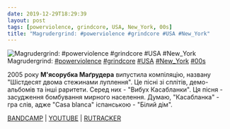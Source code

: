 ```yaml
---
date: 2019-12-29T18:29:39
layout: post
tags: [powerviolence, grindcore, USA, New_York, 00s]
title: "Magrudergrind: #powerviolence #grindcore #USA #New_York"
---
```

![Magrudergrind: #powerviolence #grindcore #USA #New_York](https://f4.bcbits.com/img/a0290313091_5.jpg)
Magrudergrind: [#powerviolence](/tags/#powerviolence) [#grindcore](/tags/#grindcore) [#USA](/tags/#USA) [#New_York](/tags/#New_York) [#00s](/tags/#00s)

2005 року **М&#39;ясорубка Маґрудера** випустила компіляцію, названу &quot;Шістдесят двома стежинами луплення&quot;. Це пісні зі сплітів, демо-альбомів та інші раритети. Серед них - &quot;Вибух Касабланки&quot;.  Ця пісня - засудження бомбування мирного населення. Думаю, &quot;Касабланка&quot; - гра слів, адже &quot;Casa blanca&quot; іспанською - &quot;Білий дім&quot;.

[BANDCAMP](https://music.tolivealie.com/album/sixty-two-trax-of-thrash-cd) \| [YOUTUBE](https://www.youtube.com/playlist?list=PL6F10C3C593A24884) \| [RUTRACKER](https://rutracker.org/forum/viewtopic.php?t=4037917)